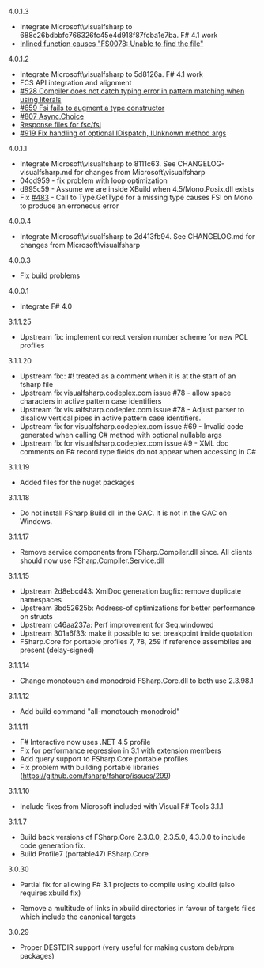 4.0.1.3
  * Integrate Microsoft\visualfsharp to 688c26bdbbfc766326fc45e4d918f87fcba1e7ba. F# 4.1 work
  * [Inlined function causes "FS0078: Unable to find the file"](https://github.com/fsharp/fsharp/issues/584)

4.0.1.2
  * Integrate Microsoft\visualfsharp to 5d8126a. F# 4.1 work
  *    FCS API integration and alignment
  *    [#528 Compiler does not catch typing error in pattern matching when using literals](https://github.com/Microsoft/visualfsharp/issues/528)
  *    [#659 Fsi fails to augment a type constructor](https://github.com/Microsoft/visualfsharp/issues/659)
  *    [#807 Async.Choice](https://github.com/Microsoft/visualfsharp/pull/807)
  *    [Response files for fsc/fsi](https://github.com/Microsoft/visualfsharp/pull/831)
  *    [#919 Fix handling of optional IDispatch, IUnknown method args](https://github.com/Microsoft/visualfsharp/pull/919)

4.0.1.1
  * Integrate Microsoft\visualfsharp to 8111c63. See CHANGELOG-visualfsharp.md for changes from Microsoft\visualfsharp
  * 04cd959 - fix problem with loop optimization
  * d995c59 - Assume we are inside XBuild when 4.5/Mono.Posix.dll exists
  * Fix [#483](https://github.com/fsharp/fsharp/issues/483) - Call to Type.GetType for a missing type causes FSI on Mono to produce an erroneous error

4.0.0.4
  * Integrate Microsoft\visualfsharp to 2d413fb94. See CHANGELOG.md for changes from Microsoft\visualfsharp

4.0.0.3
  * Fix build problems

4.0.0.1
  * Integrate F# 4.0

3.1.1.25
  * Upstream fix: implement correct version number scheme for new PCL profiles
  
3.1.1.20
  * Upstream fix:: #! treated as a comment when it is at the start of an fsharp file
  * Upstream fix visualfsharp.codeplex.com issue #78 - allow space characters in active pattern case identifiers
  * Upstream fix visualfsharp.codeplex.com issue #78 - Adjust parser to disallow vertical pipes in active pattern case identifiers. 
  * Upstream fix for visualfsharp.codeplex.com issue #69 - Invalid code generated when calling C# method with optional nullable args
  * Upstream fix for visualfsharp.codeplex.com issue #9 - XML doc comments on F# record type fields do not appear when accessing in C#

3.1.1.19
  * Added files for the nuget packages
  
3.1.1.18
  * Do not install FSharp.Build.dll in the GAC. It is not in the GAC on Windows.

3.1.1.17
  * Remove service components from FSharp.Compiler.dll since. All clients should now use FSharp.Compiler.Service.dll

3.1.1.15
  * Upstream 2d8ebcd43: XmlDoc generation bugfix: remove duplicate namespaces
  * Upstream 3bd52625b: Address-of optimizations for better performance on structs
  * Upstream c46aa237a: Perf improvement for Seq.windowed  
  * Upstream 301a6f33: make it possible to set breakpoint inside quotation
  * FSharp.Core for portable profiles 7, 78, 259 if reference assemblies are present (delay-signed)
  
3.1.1.14
  * Change monotouch and monodroid FSharp.Core.dll to both use 2.3.98.1
  
3.1.1.12
  * Add build command "all-monotouch-monodroid"

3.1.1.11

  * F# Interactive now uses .NET 4.5 profile
  * Fix for performance regression in 3.1 with extension members
  * Add query support to FSharp.Core portable profiles
  * Fix problem with building portable libraries (https://github.com/fsharp/fsharp/issues/299)

3.1.1.10
  * Include fixes from Microsoft included with Visual F# Tools 3.1.1

3.1.1.7
  * Build back versions of FSharp.Core 2.3.0.0, 2.3.5.0, 4.3.0.0 to include code generation fix.
  * Build Profile7 (portable47) FSharp.Core

3.0.30
  * Partial fix for allowing F# 3.1 projects to compile using xbuild (also 
    requires xbuild fix)

  * Remove a multitude of links in xbuild directories in favour of targets 
    files which include the canonical targets

3.0.29

  * Proper DESTDIR support (very useful for making custom deb/rpm packages)


